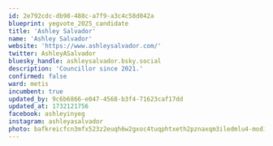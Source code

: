 ```yaml
---
id: 2e792cdc-db98-488c-a7f9-a3c4c58d042a
blueprint: yegvote_2025_candidate
title: 'Ashley Salvador'
name: 'Ashley Salvador'
website: 'https://www.ashleysalvador.com/'
twitter: AshleyASalvador
bluesky_handle: ashleysalvador.bsky.social
description: 'Councillor since 2021.'
confirmed: false
ward: metis
incumbent: true
updated_by: 9c6b6866-e047-4568-b3f4-71623caf17dd
updated_at: 1732121756
facebook: ashleyinyeg
instagram: ashleyasalvador
photo: bafkreicfcn3mfx523z2euqh6w2gxoc4tuqphtxeth2pznaxqm3iledmlu4-modified.png
---
```

